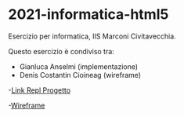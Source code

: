 # 2021-informatica-html5

Esercizio per informatica, IIS Marconi Civitavecchia.

Questo esercizio è condiviso tra:
- Gianluca Anselmi (implementazione)
- Denis Costantin Cioineag (wireframe)

-[Link Repl Progetto](https://repl.it/@GianlucaAnselm1/2021-informaticahtml5#index.html)

-[Wireframe](https://viewer.diagrams.net/?highlight=0000FF&edit=_blank&layers=1&nav=1&title=Untitled%20Diagram.drawio#Uhttps%3A%2F%2Fraw.githubusercontent.com%2Fgianlucaanselmi%2F2021-informatica.html5%2Fmain%2FUntitled%2520Diagram.drawio)

